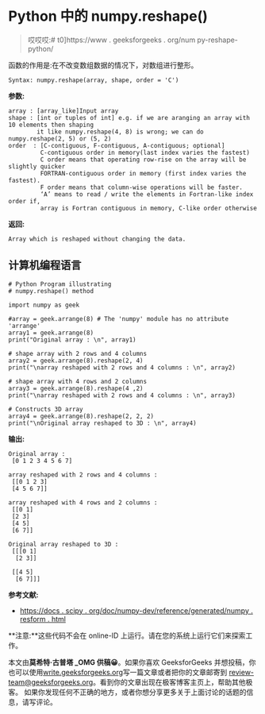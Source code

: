 # Python 中的 numpy.reshape()

> 哎哎哎:# t0]https://www . geeksforgeeks . org/num py-reshape-python/

函数的作用是:在不改变数组数据的情况下，对数组进行整形。

```
Syntax: numpy.reshape(array, shape, order = 'C')
```

**参数:**

```
array : [array_like]Input array
shape : [int or tuples of int] e.g. if we are aranging an array with 10 elements then shaping
        it like numpy.reshape(4, 8) is wrong; we can do numpy.reshape(2, 5) or (5, 2)
order  : [C-contiguous, F-contiguous, A-contiguous; optional]         
         C-contiguous order in memory(last index varies the fastest)
         C order means that operating row-rise on the array will be slightly quicker
         FORTRAN-contiguous order in memory (first index varies the fastest).
         F order means that column-wise operations will be faster. 
         ‘A’ means to read / write the elements in Fortran-like index order if,
         array is Fortran contiguous in memory, C-like order otherwise
```

**返回:**

```
Array which is reshaped without changing the data.
```

## 计算机编程语言

```
# Python Program illustrating
# numpy.reshape() method

import numpy as geek

#array = geek.arrange(8) # The 'numpy' module has no attribute 'arrange'
array1 = geek.arrange(8)
print("Original array : \n", array1)

# shape array with 2 rows and 4 columns
array2 = geek.arrange(8).reshape(2, 4)
print("\narray reshaped with 2 rows and 4 columns : \n", array2)

# shape array with 4 rows and 2 columns
array3 = geek.arrange(8).reshape(4 ,2)
print("\narray reshaped with 2 rows and 4 columns : \n", array3)

# Constructs 3D array
array4 = geek.arrange(8).reshape(2, 2, 2)
print("\nOriginal array reshaped to 3D : \n", array4)
```

**输出:**

```
Original array : 
 [0 1 2 3 4 5 6 7]

array reshaped with 2 rows and 4 columns : 
 [[0 1 2 3]
 [4 5 6 7]]

array reshaped with 4 rows and 2 columns : 
 [[0 1]
 [2 3]
 [4 5]
 [6 7]]

Original array reshaped to 3D : 
 [[[0 1]
  [2 3]]

 [[4 5]
  [6 7]]]
```

**参考文献:**

*   [https://docs . scipy . org/doc/numpy-dev/reference/generated/numpy . resform . html](https://docs.scipy.org/doc/numpy-dev/reference/generated/numpy.reshape.html)

**注意:**这些代码不会在 online-ID 上运行。请在您的系统上运行它们来探索工作。

本文由**莫希特·古普塔 _OMG 供稿😀**。如果你喜欢 GeeksforGeeks 并想投稿，你也可以使用[write.geeksforgeeks.org](https://write.geeksforgeeks.org)写一篇文章或者把你的文章邮寄到 review-team@geeksforgeeks.org。看到你的文章出现在极客博客主页上，帮助其他极客。
如果你发现任何不正确的地方，或者你想分享更多关于上面讨论的话题的信息，请写评论。